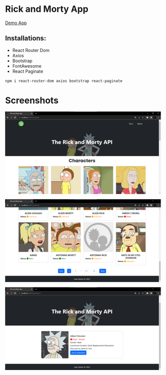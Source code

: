 # Rick and Morty App

[Demo App](https://rickandmorty-santosjeandx.netlify.app/)

## Installations:

* React Router Dom
* Axios
* Bootstrap
* FontAwesome
* React Paginate

```
npm i react-router-dom axios bootstrap react-paginate
```

# Screenshots

![Page 1](/screenshots/screenshot-1.png)

![Page 2](/screenshots/screenshot-2.png)

![Page 3](/screenshots/screenshot-3.png)